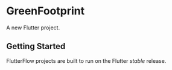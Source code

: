# GreenFootprint

A new Flutter project.

## Getting Started

FlutterFlow projects are built to run on the Flutter _stable_ release.
